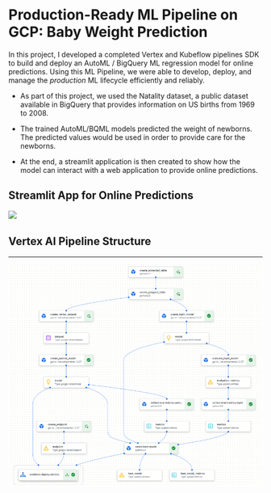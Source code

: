 # Production-Ready ML Pipeline on GCP: Baby Weight Prediction
In this project, I developed a completed Vertex and Kubeflow pipelines SDK to build and deploy an AutoML / BigQuery ML regression model for online predictions. Using this ML Pipeline, we were able to develop, deploy, and manage the _production_ ML lifecycle efficiently and reliably.

* As part of this project, we used the Natality dataset, a public dataset available in BigQuery that provides information on US births from 1969 to 2008. 

* The trained AutoML/BQML models predicted the weight of newborns. The predicted values would be used in order to provide care for the newborns.

* At the end, a streamlit application is then created to show how the model can interact with a web application to provide online predictions.

## Streamlit App for Online Predictions
![](img/demo.gif)

## Vertex AI Pipeline Structure
---------------------
![](img/Full_Pipeline.png)


